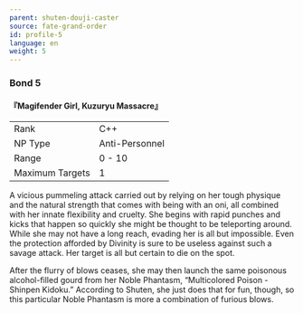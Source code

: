 ```yaml
---
parent: shuten-douji-caster
source: fate-grand-order
id: profile-5
language: en
weight: 5
---
```


### Bond 5

#### 『Magifender Girl, Kuzuryu Massacre』

<table>
  <tr><td>Rank</td><td>C++</td></tr>
  <tr><td>NP Type</td><td>Anti-Personnel</td></tr>
  <tr><td>Range</td><td>0 - 10</td></tr>
  <tr><td>Maximum Targets</td><td>1</td></tr>
</table>

A vicious pummeling attack carried out by relying on her tough physique and the natural strength that comes with being with an oni, all combined with her innate flexibility and cruelty. She begins with rapid punches and kicks that happen so quickly she might be thought to be teleporting around. While she may not have a long reach, evading her is all but impossible.  Even the protection afforded by Divinity is sure to be useless against such a savage attack. Her target is all but certain to die on the spot.

After the flurry of blows ceases, she may then launch the same poisonous alcohol-filled gourd from her Noble Phantasm, “Multicolored Poison - Shinpen Kidoku.” According to Shuten, she just does that for fun, though, so this particular Noble Phantasm is more a combination of furious blows.
